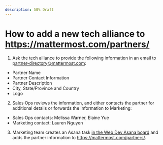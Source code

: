 ```yaml
---
description: 50% Draft
---
```


# How to add a new tech alliance to https://mattermost.com/partners/

1. Ask the tech alliance to provide the following information in an email to partner-directory@mattermost.com:

 - Partner Name
 - Partner Contact Information
 - Partner Description
 - City, State/Province and Country
 - Logo 

2. Sales Ops reviews the information, and either contacts the partner for additional details or forwards the information to Marketing: 

 - Sales Ops contacts: Melissa Warner, Elaine Yue
 - Marketing contact: Lauren Nguyen

3. Marketing team creates an Asana task [in the Web Dev Asana board](https://app.asana.com/0/1118355038043647/board) and adds the partner information to https://mattermost.com/partners/. 
